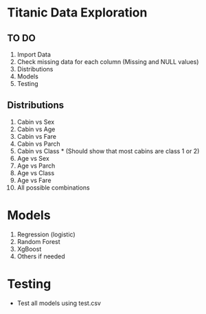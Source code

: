 # Titanic Data Exploration

## TO DO

1) Import Data
2) Check missing data for each column (Missing and NULL values)
3) Distributions
4) Models
5) Testing

## Distributions

1) Cabin vs Sex
2) Cabin vs Age
3) Cabin vs Fare
4) Cabin vs Parch
5) Cabin vs Class * (Should show that most cabins are class 1 or 2)
6) Age vs Sex
7) Age vs Parch
8) Age vs Class
9) Age vs Fare
10) All possible combinations

# Models

1) Regression (logistic)
2) Random Forest
3) XgBoost
4) Others if needed

# Testing
- Test all models using test.csv

